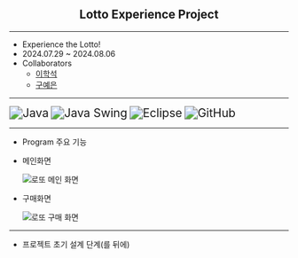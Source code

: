  <h2 align="center">
	 Lotto Experience Project
 </h2>
 
---
- Experience the Lotto!
- 2024.07.29 ~ 2024.08.06
- Collaborators
	- [이학석](https://github.com/HSLee1013)
	- [구예은](https://github.com/goho11)
---
<img src="https://img.shields.io/badge/Java-007396?style=for-the-badge&logo=java&logoColor=white" alt="Java" style="zoom: 1.5;" /> <img src="https://img.shields.io/badge/Java_Swing-5382A1?style=for-the-badge&logo=java&logoColor=white" alt="Java Swing" style="zoom: 1.5;" /> <img src="https://img.shields.io/badge/Eclipse-2C2255?style=for-the-badge&logo=eclipse&logoColor=white" alt="Eclipse" style="zoom: 1.5;" /> <img src="https://img.shields.io/badge/GitHub-181717?style=for-the-badge&logo=github&logoColor=white" alt="GitHub" style="zoom: 1.5;" />

---
- Program 주요 기능
- 메인화면

	![로또 메인 화면](https://github.com/user-attachments/assets/1be09ba5-9943-4452-b8f4-544550a5bbb7)

- 구매화면

	![로또 구매 화면](https://github.com/user-attachments/assets/6af513ba-6964-4694-bdf5-57f162cd1912)

---
- 프로젝트 초기 설계 단계(를 뒤에)

